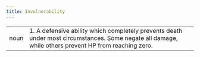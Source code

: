 ```yaml
---
title: Invulnerability
---
```

| | |
| --- | --- |
| noun | 1.  	A defensive ability which completely prevents death under most circumstances. Some negate all damage, while others prevent HP from reaching zero.	|
